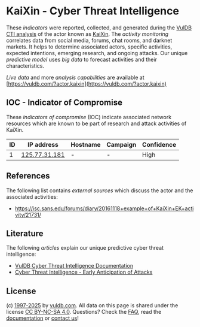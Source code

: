 # KaiXin - Cyber Threat Intelligence

These _indicators_ were reported, collected, and generated during the [VulDB CTI analysis](https://vuldb.com/?kb.cti) of the actor known as [KaiXin](https://vuldb.com/?actor.kaixin). The _activity monitoring_ correlates data from social media, forums, chat rooms, and darknet markets. It helps to determine associated actors, specific activities, expected intentions, emerging research, and ongoing attacks. Our unique _predictive model_ uses _big data_ to forecast activities and their characteristics.

_Live data_ and more _analysis capabilities_ are available at [https://vuldb.com/?actor.kaixin](https://vuldb.com/?actor.kaixin)

## IOC - Indicator of Compromise

These _indicators of compromise_ (IOC) indicate associated network resources which are known to be part of research and attack activities of KaiXin.

ID | IP address | Hostname | Campaign | Confidence
-- | ---------- | -------- | -------- | ----------
1 | [125.77.31.181](https://vuldb.com/?ip.125.77.31.181) | - | - | High

## References

The following list contains _external sources_ which discuss the actor and the associated activities:

* https://isc.sans.edu/forums/diary/20161118+example+of+KaiXin+EK+activity/21731/

## Literature

The following _articles_ explain our unique predictive cyber threat intelligence:

* [VulDB Cyber Threat Intelligence Documentation](https://vuldb.com/?kb.cti)
* [Cyber Threat Intelligence - Early Anticipation of Attacks](https://www.scip.ch/en/?labs.20201022)

## License

(c) [1997-2025](https://vuldb.com/?kb.changelog) by [vuldb.com](https://vuldb.com/?kb.about). All data on this page is shared under the license [CC BY-NC-SA 4.0](https://creativecommons.org/licenses/by-nc-sa/4.0/). Questions? Check the [FAQ](https://vuldb.com/?kb.faq), read the [documentation](https://vuldb.com/?kb) or [contact us](https://vuldb.com/?contact)!
